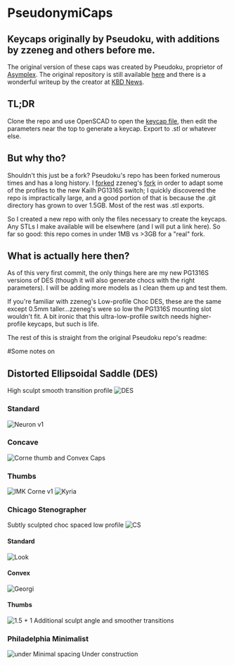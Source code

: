 # PseudonymiCaps

## Keycaps originally by Pseudoku, with additions by zzeneg and others before me.

The original version of these caps was created by Pseudoku, proprietor of [Asymplex](http://asymplex.xyz/). The original repository is still available [here](https://github.com/pseudoku/PseudoMakeMeKeyCapProfiles) and there is a wonderful writeup by the creator at [KBD News](https://kbd.news/On-the-DES-keycap-profile-2229.html).

## TL;DR 

Clone the repo and use OpenSCAD to open the [keycap file](https://github.com/jusdisgi/PseudonymiCaps/blob/main/PG1316S_DES_17x17.scad), then edit the parameters near the top to generate a keycap. Export to .stl or whatever else.

## But why tho?

Shouldn't this just be a fork? Pseudoku's repo has been forked numerous times and has a long history. I [forked](https://github.com/jusdisgi/PseudoMakeMeKeyCapProfiles) zzeneg's [fork](https://github.com/zzeneg/PseudoMakeMeKeyCapProfiles) in order to adapt some of the profiles to the new Kailh PG1316S switch; I quickly discovered the repo is impractically large, and a good portion of that is because the .git directory has grown to over 1.5GB. Most of the rest was .stl exports.

So I created a new repo with only the files necessary to create the keycaps. Any STLs I make available will be elsewhere (and I will put a link here). So far so good: this repo comes in under 1MB vs >3GB for a "real" fork.

## What is actually here then?

As of this very first commit, the only things here are my new PG1316S versions of DES (though it will also generate chocs with the right parameters). I will be adding more models as I clean them up and test them.

If you're familiar with zzeneg's Low-profile Choc DES, these are the same except 0.5mm taller...zzeneg's were so low the PG1316S mounting slot wouldn't fit. A bit ironic that this ultra-low-profile switch needs higher-profile keycaps, but such is life.

The rest of this is straight from the original Pseudoku repo's readme:

#Some notes on

## Distorted Ellipsoidal Saddle (DES)

High sculpt smooth transition profile
![DES](https://raw.githubusercontent.com/pseudoku/PseudoMakeMeKeyCapProfiles/master/Photo/R1-R5.png)

### Standard

![Neuron v1](https://raw.githubusercontent.com/pseudoku/PseudoMakeMeKeyCapProfiles/master/Photo/DES_cast.jpg)

### Concave

![Corne thumb and Convex Caps](https://raw.githubusercontent.com/pseudoku/PseudoMakeMeKeyCapProfiles/master/Photo/Convex.jpg)

### Thumbs

![IMK Corne v1](https://raw.githubusercontent.com/pseudoku/PseudoMakeMeKeyCapProfiles/master/Photo/DES_corne.jpg)
![Kyria](https://raw.githubusercontent.com/pseudoku/PseudoMakeMeKeyCapProfiles/master/Photo/DES_kyria.png)

### Chicago Stenographer

Subtly sculpted choc spaced low profile
![CS](https://raw.githubusercontent.com/pseudoku/PseudoMakeMeKeyCapProfiles/master/Photo/CS.png)

#### Standard

![Look](https://raw.githubusercontent.com/pseudoku/PseudoMakeMeKeyCapProfiles/master/Photo/CS_gergo.jpg)

#### Convex

![Georgi](https://raw.githubusercontent.com/pseudoku/PseudoMakeMeKeyCapProfiles/master/Photo/CS_convex.jpg)

#### Thumbs

![1.5 + 1](https://raw.githubusercontent.com/pseudoku/PseudoMakeMeKeyCapProfiles/master/Photo/CS_Thumb.png)
Additional sculpt angle and smoother transitions

### Philadelphia Minimalist

![under](https://raw.githubusercontent.com/pseudoku/PseudoMakeMeKeyCapProfiles/master/Photo/Philadelphia_Minimalist.png)
Minimal spacing
Under construction

